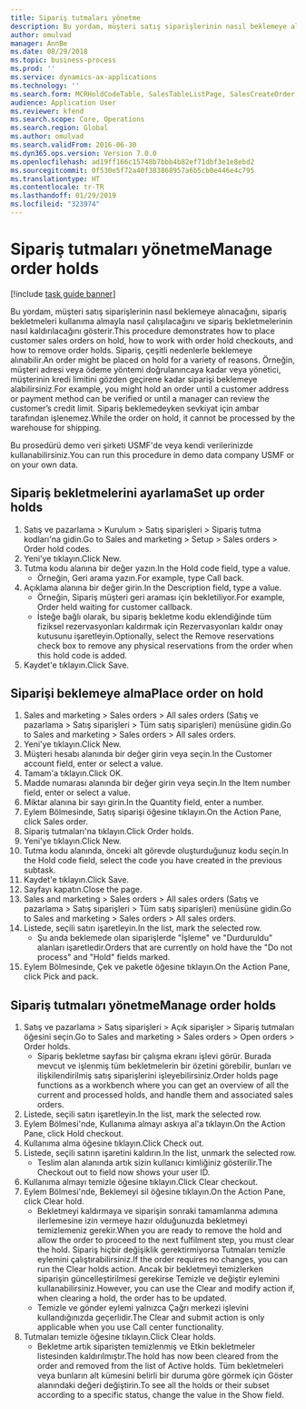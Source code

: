 ```yaml
---
title: Sipariş tutmaları yönetme
description: Bu yordam, müşteri satış siparişlerinin nasıl beklemeye alınacağını, sipariş bekletmeleri kullanıma almayla nasıl çalışılacağını ve sipariş bekletmelerinin nasıl kaldırılacağını gösterir.
author: omulvad
manager: AnnBe
ms.date: 08/29/2018
ms.topic: business-process
ms.prod: ''
ms.service: dynamics-ax-applications
ms.technology: ''
ms.search.form: MCRHoldCodeTable, SalesTableListPage, SalesCreateOrder, SalesTable, MCRHoldCodeTrans
audience: Application User
ms.reviewer: kfend
ms.search.scope: Core, Operations
ms.search.region: Global
ms.author: omulvad
ms.search.validFrom: 2016-06-30
ms.dyn365.ops.version: Version 7.0.0
ms.openlocfilehash: ad19ff166c15748b7bbb4b82ef71dbf3e1e8ebd2
ms.sourcegitcommit: 0f530e5f72a40f383868957a6b5cb0e446e4c795
ms.translationtype: HT
ms.contentlocale: tr-TR
ms.lasthandoff: 01/29/2019
ms.locfileid: "323974"
---
```

# <a name="manage-order-holds"></a><span data-ttu-id="b1130-103">Sipariş tutmaları yönetme</span><span class="sxs-lookup"><span data-stu-id="b1130-103">Manage order holds</span></span>

[!include [task guide banner](../../includes/task-guide-banner.md)]

<span data-ttu-id="b1130-104">Bu yordam, müşteri satış siparişlerinin nasıl beklemeye alınacağını, sipariş bekletmeleri kullanıma almayla nasıl çalışılacağını ve sipariş bekletmelerinin nasıl kaldırılacağını gösterir.</span><span class="sxs-lookup"><span data-stu-id="b1130-104">This procedure demonstrates how to place customer sales orders on hold, how to work with order hold checkouts, and how to remove order holds.</span></span> <span data-ttu-id="b1130-105">Sipariş, çeşitli nedenlerle beklemeye alınabilir.</span><span class="sxs-lookup"><span data-stu-id="b1130-105">An order might be placed on hold for a variety of reasons.</span></span> <span data-ttu-id="b1130-106">Örneğin, müşteri adresi veya ödeme yöntemi doğrulanıncaya kadar veya yönetici, müşterinin kredi limitini gözden geçirene kadar siparişi beklemeye alabilirsiniz.</span><span class="sxs-lookup"><span data-stu-id="b1130-106">For example, you might hold an order until a customer address or payment method can be verified or until a manager can review the customer’s credit limit.</span></span> <span data-ttu-id="b1130-107">Sipariş beklemedeyken sevkiyat için ambar tarafından işlenemez.</span><span class="sxs-lookup"><span data-stu-id="b1130-107">While the order on hold, it cannot be processed by the warehouse for shipping.</span></span> 

<span data-ttu-id="b1130-108">Bu prosedürü demo veri şirketi USMF'de veya kendi verilerinizde kullanabilirsiniz.</span><span class="sxs-lookup"><span data-stu-id="b1130-108">You can run this procedure in demo data company USMF or on your own data.</span></span>


## <a name="set-up-order-holds"></a><span data-ttu-id="b1130-109">Sipariş bekletmelerini ayarlama</span><span class="sxs-lookup"><span data-stu-id="b1130-109">Set up order holds</span></span>
1. <span data-ttu-id="b1130-110">Satış ve pazarlama > Kurulum > Satış siparişleri > Sipariş tutma kodları'na gidin.</span><span class="sxs-lookup"><span data-stu-id="b1130-110">Go to Sales and marketing > Setup > Sales orders > Order hold codes.</span></span>
2. <span data-ttu-id="b1130-111">Yeni'ye tıklayın.</span><span class="sxs-lookup"><span data-stu-id="b1130-111">Click New.</span></span>
3. <span data-ttu-id="b1130-112">Tutma kodu alanına bir değer yazın.</span><span class="sxs-lookup"><span data-stu-id="b1130-112">In the Hold code field, type a value.</span></span>
    * <span data-ttu-id="b1130-113">Örneğin, Geri arama yazın.</span><span class="sxs-lookup"><span data-stu-id="b1130-113">For example, type Call back.</span></span>  
4. <span data-ttu-id="b1130-114">Açıklama alanına bir değer girin.</span><span class="sxs-lookup"><span data-stu-id="b1130-114">In the Description field, type a value.</span></span>
    * <span data-ttu-id="b1130-115">Örneğin, Sipariş müşteri geri araması için bekletiliyor.</span><span class="sxs-lookup"><span data-stu-id="b1130-115">For example, Order held waiting for customer callback.</span></span>  
    * <span data-ttu-id="b1130-116">İsteğe bağlı olarak, bu sipariş bekletme kodu eklendiğinde tüm fiziksel rezervasyonları kaldırmak için Rezervasyonları kaldır onay kutusunu işaretleyin.</span><span class="sxs-lookup"><span data-stu-id="b1130-116">Optionally, select the Remove reservations check box to remove any physical reservations from the order when this hold code is added.</span></span>  
5. <span data-ttu-id="b1130-117">Kaydet'e tıklayın.</span><span class="sxs-lookup"><span data-stu-id="b1130-117">Click Save.</span></span>

## <a name="place-order-on-hold"></a><span data-ttu-id="b1130-118">Siparişi beklemeye alma</span><span class="sxs-lookup"><span data-stu-id="b1130-118">Place order on hold</span></span>
1. <span data-ttu-id="b1130-119">Sales and marketing > Sales orders > All sales orders (Satış ve pazarlama > Satış siparişleri > Tüm satış siparişleri) menüsüne gidin.</span><span class="sxs-lookup"><span data-stu-id="b1130-119">Go to Sales and marketing > Sales orders > All sales orders.</span></span>
2. <span data-ttu-id="b1130-120">Yeni'ye tıklayın.</span><span class="sxs-lookup"><span data-stu-id="b1130-120">Click New.</span></span>
3. <span data-ttu-id="b1130-121">Müşteri hesabı alanında bir değer girin veya seçin.</span><span class="sxs-lookup"><span data-stu-id="b1130-121">In the Customer account field, enter or select a value.</span></span>
4. <span data-ttu-id="b1130-122">Tamam'a tıklayın.</span><span class="sxs-lookup"><span data-stu-id="b1130-122">Click OK.</span></span>
5. <span data-ttu-id="b1130-123">Madde numarası alanında bir değer girin veya seçin.</span><span class="sxs-lookup"><span data-stu-id="b1130-123">In the Item number field, enter or select a value.</span></span>
6. <span data-ttu-id="b1130-124">Miktar alanına bir sayı girin.</span><span class="sxs-lookup"><span data-stu-id="b1130-124">In the Quantity field, enter a number.</span></span>
7. <span data-ttu-id="b1130-125">Eylem Bölmesinde, Satış siparişi öğesine tıklayın.</span><span class="sxs-lookup"><span data-stu-id="b1130-125">On the Action Pane, click Sales order.</span></span>
8. <span data-ttu-id="b1130-126">Sipariş tutmaları'na tıklayın.</span><span class="sxs-lookup"><span data-stu-id="b1130-126">Click Order holds.</span></span>
9. <span data-ttu-id="b1130-127">Yeni'ye tıklayın.</span><span class="sxs-lookup"><span data-stu-id="b1130-127">Click New.</span></span>
10. <span data-ttu-id="b1130-128">Tutma kodu alanında, önceki alt görevde oluşturduğunuz kodu seçin.</span><span class="sxs-lookup"><span data-stu-id="b1130-128">In the Hold code field, select the code you have created in the previous subtask.</span></span>
11. <span data-ttu-id="b1130-129">Kaydet'e tıklayın.</span><span class="sxs-lookup"><span data-stu-id="b1130-129">Click Save.</span></span>
12. <span data-ttu-id="b1130-130">Sayfayı kapatın.</span><span class="sxs-lookup"><span data-stu-id="b1130-130">Close the page.</span></span>
13. <span data-ttu-id="b1130-131">Sales and marketing > Sales orders > All sales orders (Satış ve pazarlama > Satış siparişleri > Tüm satış siparişleri) menüsüne gidin.</span><span class="sxs-lookup"><span data-stu-id="b1130-131">Go to Sales and marketing > Sales orders > All sales orders.</span></span>
14. <span data-ttu-id="b1130-132">Listede, seçili satırı işaretleyin.</span><span class="sxs-lookup"><span data-stu-id="b1130-132">In the list, mark the selected row.</span></span>
    * <span data-ttu-id="b1130-133">Şu anda beklemede olan siparişlerde "İşleme" ve "Durduruldu" alanları işaretledir.</span><span class="sxs-lookup"><span data-stu-id="b1130-133">Orders that are currently on hold have the "Do not process" and "Hold" fields marked.</span></span>    
15. <span data-ttu-id="b1130-134">Eylem Bölmesinde, Çek ve paketle öğesine tıklayın.</span><span class="sxs-lookup"><span data-stu-id="b1130-134">On the Action Pane, click Pick and pack.</span></span>

## <a name="manage-order-holds"></a><span data-ttu-id="b1130-135">Sipariş tutmaları yönetme</span><span class="sxs-lookup"><span data-stu-id="b1130-135">Manage order holds</span></span>
1. <span data-ttu-id="b1130-136">Satış ve pazarlama > Satış siparişleri > Açık siparişler > Sipariş tutmaları öğesini seçin.</span><span class="sxs-lookup"><span data-stu-id="b1130-136">Go to Sales and marketing > Sales orders > Open orders > Order holds.</span></span>
    * <span data-ttu-id="b1130-137">Sipariş bekletme sayfası bir çalışma ekranı işlevi görür. Burada mevcut ve işlenmiş tüm bekletmelerin bir özetini görebilir, bunları ve ilişkilendirilmiş satış siparişlerini işleyebilirsiniz.</span><span class="sxs-lookup"><span data-stu-id="b1130-137">Order holds page functions as a workbench where you can get an overview of all the current and processed holds, and handle them and associated sales orders.</span></span>      
2. <span data-ttu-id="b1130-138">Listede, seçili satırı işaretleyin.</span><span class="sxs-lookup"><span data-stu-id="b1130-138">In the list, mark the selected row.</span></span>
3. <span data-ttu-id="b1130-139">Eylem Bölmesi'nde, Kullanıma almayı askıya al'a tıklayın.</span><span class="sxs-lookup"><span data-stu-id="b1130-139">On the Action Pane, click Hold checkout.</span></span>
4. <span data-ttu-id="b1130-140">Kullanıma alma öğesine tıklayın.</span><span class="sxs-lookup"><span data-stu-id="b1130-140">Click Check out.</span></span>
5. <span data-ttu-id="b1130-141">Listede, seçili satırın işaretini kaldırın.</span><span class="sxs-lookup"><span data-stu-id="b1130-141">In the list, unmark the selected row.</span></span>
    * <span data-ttu-id="b1130-142">Teslim alan alanında artık sizin kullanıcı kimliğiniz gösterilir.</span><span class="sxs-lookup"><span data-stu-id="b1130-142">The Checkout out to field now shows your user ID.</span></span>   
6. <span data-ttu-id="b1130-143">Kullanıma almayı temizle öğesine tıklayın.</span><span class="sxs-lookup"><span data-stu-id="b1130-143">Click Clear checkout.</span></span>
7. <span data-ttu-id="b1130-144">Eylem Bölmesi'nde, Beklemeyi sil öğesine tıklayın.</span><span class="sxs-lookup"><span data-stu-id="b1130-144">On the Action Pane, click Clear hold.</span></span>
    * <span data-ttu-id="b1130-145">Bekletmeyi kaldırmaya ve siparişin sonraki tamamlanma adımına ilerlemesine izin vermeye hazır olduğunuzda bekletmeyi temizlemeniz gerekir.</span><span class="sxs-lookup"><span data-stu-id="b1130-145">When you are ready to remove the hold and allow the order to proceed to the next fulfilment step, you must clear the hold.</span></span> <span data-ttu-id="b1130-146">Sipariş hiçbir değişiklik gerektirmiyorsa Tutmaları temizle eylemini çalıştırabilirsiniz.</span><span class="sxs-lookup"><span data-stu-id="b1130-146">If the order requires no changes, you can run the Clear holds action.</span></span> <span data-ttu-id="b1130-147">Ancak bir bekletmeyi temizlerken siparişin güncelleştirilmesi gerekirse Temizle ve değiştir eylemini kullanabilirsiniz.</span><span class="sxs-lookup"><span data-stu-id="b1130-147">However, you can use the Clear and modify action if, when clearing a hold, the order has to be updated.</span></span>      
    * <span data-ttu-id="b1130-148">Temizle ve gönder eylemi yalnızca Çağrı merkezi işlevini kullandığınızda geçerlidir.</span><span class="sxs-lookup"><span data-stu-id="b1130-148">The Clear and submit action is only applicable when you use Call center functionality.</span></span>  
8. <span data-ttu-id="b1130-149">Tutmaları temizle öğesine tıklayın.</span><span class="sxs-lookup"><span data-stu-id="b1130-149">Click Clear holds.</span></span>
    * <span data-ttu-id="b1130-150">Bekletme artık siparişten temizlenmiş ve Etkin bekletmeler listesinden kaldırılmıştır.</span><span class="sxs-lookup"><span data-stu-id="b1130-150">The hold has now been cleared from the order and removed from the list of Active holds.</span></span> <span data-ttu-id="b1130-151">Tüm bekletmeleri veya bunların alt kümesini belirli bir duruma göre görmek için Göster alanındaki değeri değiştirin.</span><span class="sxs-lookup"><span data-stu-id="b1130-151">To see all the holds or their subset according to a specific status, change the value in the Show field.</span></span>     

